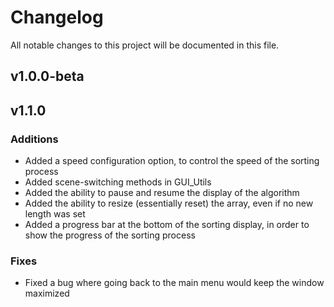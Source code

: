 # Changelog
All notable changes to this project will be documented in this file.


## v1.0.0-beta

## v1.1.0
### Additions

- Added a speed configuration option, to control the speed of the sorting process
- Added scene-switching methods in GUI_Utils
- Added the ability to pause and resume the display of the algorithm
- Added the ability to resize (essentially reset) the array, even if no new length was set
- Added a progress bar at the bottom of the sorting display, in order to show the progress of the sorting process

### Fixes

- Fixed a bug where going back to the main menu would keep the window maximized